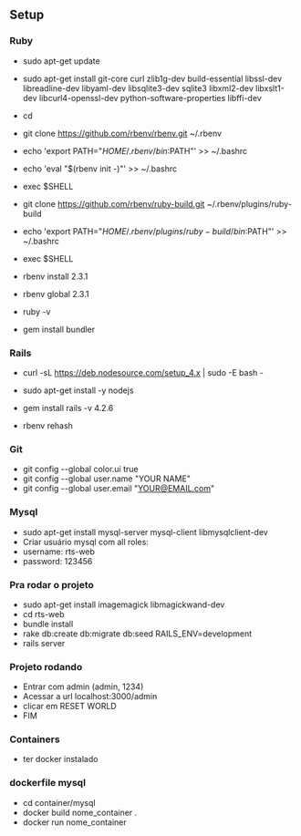 ## Setup ##

### Ruby ###

* sudo apt-get update
* sudo apt-get install git-core curl zlib1g-dev build-essential libssl-dev libreadline-dev libyaml-dev libsqlite3-dev sqlite3 libxml2-dev libxslt1-dev libcurl4-openssl-dev python-software-properties libffi-dev

* cd
* git clone https://github.com/rbenv/rbenv.git ~/.rbenv
* echo 'export PATH="$HOME/.rbenv/bin:$PATH"' >> ~/.bashrc
* echo 'eval "$(rbenv init -)"' >> ~/.bashrc
* exec $SHELL

* git clone https://github.com/rbenv/ruby-build.git ~/.rbenv/plugins/ruby-build
* echo 'export PATH="$HOME/.rbenv/plugins/ruby-build/bin:$PATH"' >> ~/.bashrc
* exec $SHELL

* rbenv install 2.3.1
* rbenv global 2.3.1
* ruby -v

* gem install bundler

### Rails ###

* curl -sL https://deb.nodesource.com/setup_4.x | sudo -E bash -
* sudo apt-get install -y nodejs

* gem install rails -v 4.2.6
* rbenv rehash

### Git ###

* git config --global color.ui true
* git config --global user.name "YOUR NAME"
* git config --global user.email "YOUR@EMAIL.com"

### Mysql

* sudo apt-get install mysql-server mysql-client libmysqlclient-dev
* Criar usuário mysql com all roles:
* username: rts-web
* password: 123456

### Pra rodar o projeto ###

* sudo apt-get install imagemagick libmagickwand-dev
* cd rts-web
* bundle install
* rake db:create db:migrate db:seed RAILS_ENV=development
* rails server

### Projeto rodando ###

* Entrar com admin (admin, 1234)
* Acessar a url localhost:3000/admin
* clicar em RESET WORLD
* FIM

### Containers ###
* ter docker instalado

### dockerfile mysql 

* cd container/mysql 
* docker build nome_container .
* docker run nome_container